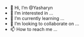 - 👋 Hi, I’m @Yasharyn
- 👀 I’m interested in ...
- 🌱 I’m currently learning ...
- 💞️ I’m looking to collaborate on ...
- 📫 How to reach me ...

<!---
Yasharyn/Yasharyn is a ✨ special ✨ repository because its `README.md` (this file) appears on your GitHub profile.
You can click the Preview link to take a look at your changes.
--->
